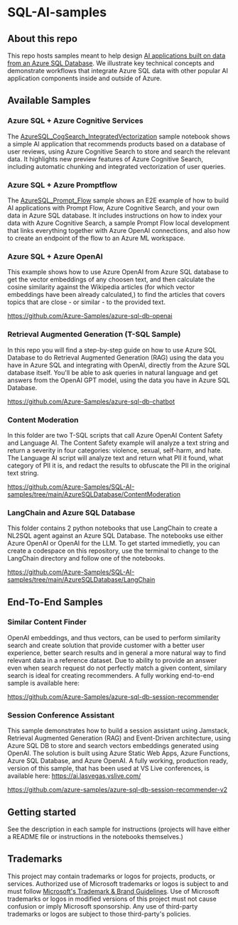 # SQL-AI-samples

## About this repo

This repo hosts samples meant to help design [AI applications built on data from an Azure SQL Database](aka.ms/sql-ai). We illustrate key technical concepts and demonstrate workflows that integrate Azure SQL data with other popular AI application components inside and outside of Azure.

## Available Samples

### Azure SQL + Azure Cognitive Services

The [AzureSQL_CogSearch_IntegratedVectorization](https://github.com/Azure-Samples/SQL-AI-samples/blob/main/AzureSQLACSSamples/src/AzureSQL_CogSearch_IntegratedVectorization.ipynb) sample notebook shows a simple AI application that recommends products based on a database of user reviews, using Azure Cognitive Search to store and search the relevant data. It highlights new preview features of Azure Cognitive Search, including automatic chunking and integrated vectorization of user queries.

### Azure SQL + Azure Promptflow 

The [AzureSQL_Prompt_Flow](https://github.com/Azure-Samples/SQL-AI-samples/tree/main/AzureSQLPromptFlowSamples) sample shows an E2E example of how to build AI applications with Prompt Flow, Azure Cognitive Search, and your own data in Azure SQL database. It includes instructions on how to index your data with Azure Cognitive Search, a sample Prompt Flow local development that links everything together with Azure OpenAI connections, and also how to create an endpoint of the flow to an Azure ML workspace.

### Azure SQL + Azure OpenAI 

This example shows how to use Azure OpenAI from Azure SQL database to get the vector embeddings of any choosen text, and then calculate the cosine similarity against the Wikipedia articles (for which vector embeddings have been already calculated,) to find the articles that covers topics that are close - or similar - to the provided text.

https://github.com/Azure-Samples/azure-sql-db-openai

### Retrieval Augmented Generation (T-SQL Sample)

In this repo you will find a step-by-step guide on how to use Azure SQL Database to do Retrieval Augmented Generation (RAG) using the data you have in Azure SQL and integrating with OpenAI, directly from the Azure SQL database itself. You'll be able to ask queries in natural language and get answers from the OpenAI GPT model, using the data you have in Azure SQL Database.

https://github.com/Azure-Samples/azure-sql-db-chatbot

### Content Moderation

In this folder are two T-SQL scripts that call Azure OpenAI Content Safety and Language AI. The Content Safety example will analyze a text string and return a severity in four categories: violence, sexual, self-harm, and hate. The Language AI script will analyze text and return what PII it found, what category of PII it is, and redact the results to obfuscate the PII in the original text string.

https://github.com/Azure-Samples/SQL-AI-samples/tree/main/AzureSQLDatabase/ContentModeration

### LangChain and Azure SQL Database

This folder contains 2 python notebooks that use LangChain to create a NL2SQL agent against an Azure SQL Database. The notebooks use either Azure OpenAI or OpenAI for the LLM. To get started immedietly, you can create a codespace on this repository, use the terminal to change to the LangChain directory and follow one of the notebooks.

https://github.com/Azure-Samples/SQL-AI-samples/tree/main/AzureSQLDatabase/LangChain

## End-To-End Samples

### Similar Content Finder

OpenAI embeddings, and thus vectors, can be used to perform similarity search and create solution that provide customer with a better user experience, better search results and in general a more natural way to find relevant data in a reference dataset. Due to ability to provide an answer even when search request do not perfectly match a given content, similary search is ideal for creating recommenders. A fully working end-to-end sample is available here: 

https://github.com/Azure-Samples/azure-sql-db-session-recommender

###  Session Conference Assistant

This sample demonstrates how to build a session assistant using Jamstack, Retrieval Augmented Generation (RAG) and Event-Driven architecture, using Azure SQL DB to store and search vectors embeddings generated using OpenAI. The solution is built using Azure Static Web Apps, Azure Functions, Azure SQL Database, and Azure OpenAI. A fully working, production ready, version of this sample, that has been used at VS Live conferences, is available here: https://ai.lasvegas.vslive.com/

https://github.com/azure-samples/azure-sql-db-session-recommender-v2

## Getting started

See the description in each sample for instructions (projects will have either a README file or instructions in the notebooks themselves.)

## Trademarks

This project may contain trademarks or logos for projects, products, or services. Authorized use of Microsoft 
trademarks or logos is subject to and must follow 
[Microsoft's Trademark & Brand Guidelines](https://www.microsoft.com/en-us/legal/intellectualproperty/trademarks/usage/general).
Use of Microsoft trademarks or logos in modified versions of this project must not cause confusion or imply Microsoft sponsorship.
Any use of third-party trademarks or logos are subject to those third-party's policies.
